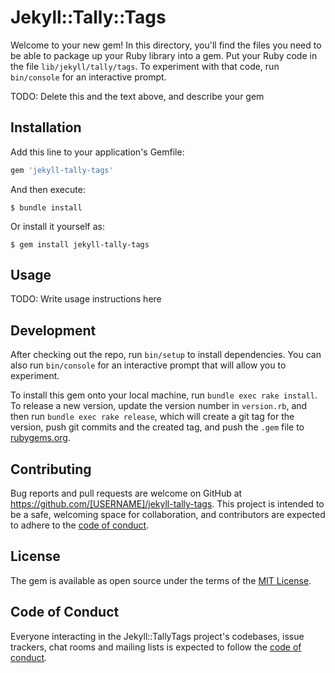 # Jekyll::Tally::Tags

Welcome to your new gem! In this directory, you'll find the files you need to be able to package up your Ruby library into a gem. Put your Ruby code in the file `lib/jekyll/tally/tags`. To experiment with that code, run `bin/console` for an interactive prompt.

TODO: Delete this and the text above, and describe your gem

## Installation

Add this line to your application's Gemfile:

```ruby
gem 'jekyll-tally-tags'
```

And then execute:

    $ bundle install

Or install it yourself as:

    $ gem install jekyll-tally-tags

## Usage

TODO: Write usage instructions here

## Development

After checking out the repo, run `bin/setup` to install dependencies. You can also run `bin/console` for an interactive prompt that will allow you to experiment.

To install this gem onto your local machine, run `bundle exec rake install`. To release a new version, update the version number in `version.rb`, and then run `bundle exec rake release`, which will create a git tag for the version, push git commits and the created tag, and push the `.gem` file to [rubygems.org](https://rubygems.org).

## Contributing

Bug reports and pull requests are welcome on GitHub at https://github.com/[USERNAME]/jekyll-tally-tags. This project is intended to be a safe, welcoming space for collaboration, and contributors are expected to adhere to the [code of conduct](https://github.com/[USERNAME]/jekyll-tally-tags/blob/master/CODE_OF_CONDUCT.md).

## License

The gem is available as open source under the terms of the [MIT License](https://opensource.org/licenses/MIT).

## Code of Conduct

Everyone interacting in the Jekyll::TallyTags project's codebases, issue trackers, chat rooms and mailing lists is expected to follow the [code of conduct](https://github.com/[USERNAME]/jekyll-tally-tags/blob/master/CODE_OF_CONDUCT.md).
